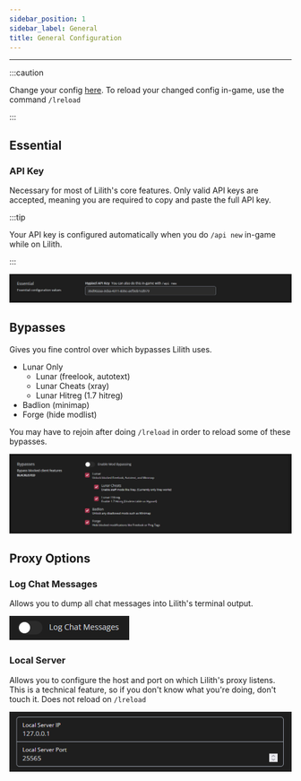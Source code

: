 ```yaml
---
sidebar_position: 1
sidebar_label: General
title: General Configuration
---
```


---

:::caution

Change your config [here](https://me.lilithmod.xyz). To reload your changed config in-game, use the command `/lreload`

:::

## Essential

### API Key

Necessary for most of Lilith's core features. Only valid API keys are accepted, meaning you are required to copy and paste the full API key.

:::tip

Your API key is configured automatically when you do `/api new` in-game while on Lilith.

:::

![Hypixel API Key](./api_key.png)

## Bypasses

Gives you fine control over which bypasses Lilith uses.

- Lunar Only
  - Lunar (freelook, autotext)
  - Lunar Cheats (xray)
  - Lunar Hitreg (1.7 hitreg)
- Badlion (minimap)
- Forge (hide modlist)

You may have to rejoin after doing `/lreload` in order to reload some of these bypasses.

![Bypasses](./bypasses.png)

## Proxy Options

### Log Chat Messages

Allows you to dump all chat messages into Lilith's terminal output.

![Log Chat Messages](./log_chat_messages.png)

### Local Server

Allows you to configure the host and port on which Lilith's proxy listens. This is a technical feature, so if you don't know what you're doing, don't touch it. Does not reload on `/lreload`

![Local Server](./local_server.png)